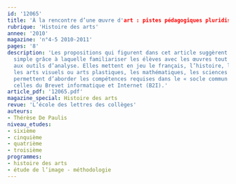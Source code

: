 ```yaml
---
id: '12065'
title: 'À la rencontre d’une œuvre d'art : pistes pédagogiques pluridisciplinaires'
rubrique: 'Histoire des arts'
annee: '2010'
magazine: 'n°4-5 2010-2011'
pages: '8'
description: 'Les propositions qui figurent dans cet article suggèrent une trame
  simple grâce à laquelle familiariser les élèves avec les œuvres tout en les initiant
  aux outils d’analyse. Elles mettent en jeu le français, l’histoire, la géographie,
  les arts visuels ou arts plastiques, les mathématiques, les sciences et la technologie,
  permettent d’aborder les compétences requises dans le « socle commun » et de valider
  celles du Brevet informatique et Internet (B2I).'
article_pdf: '12065.pdf'
magazine_special: Histoire des arts
revue: 'L’école des lettres des collèges'
auteurs:
- Thérèse De Paulis
niveau_etudes:
- sixième
- cinquième
- quatrième
- troisième
programmes:
- histoire des arts
- étude de l’image - méthodologie
---
```

